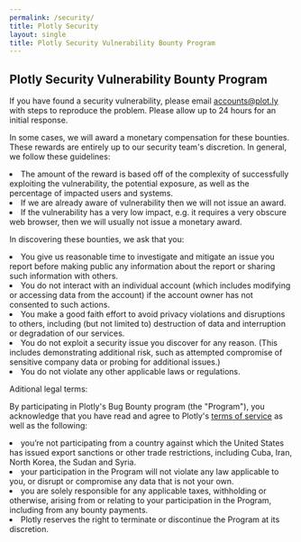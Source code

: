 ```yaml
---
permalink: /security/
title: Plotly Security
layout: single
title: Plotly Security Vulnerability Bounty Program
---
```


## Plotly Security Vulnerability Bounty Program

If you have found a security vulnerability, please email <accounts@plot.ly> with steps to reproduce the problem. Please allow up to 24 hours for an initial response. 

In some cases, we will award a monetary compensation for these bounties. These rewards are entirely up to our security team's discretion. In general, we follow these guidelines:

<li>The amount of the reward is based off of the complexity of successfully exploiting the vulnerability, the potential exposure, as well as the percentage of impacted users and systems.</li>
<li>If we are already aware of vulnerability then we will not issue an award.</li>
<li>If the vulnerability has a very low impact, e.g. it requires a very obscure web browser, then we will usually not issue a monetary award.</li>

In discovering these bounties, we ask that you:

<li>You give us reasonable time to investigate and mitigate an issue you report before making public any information about the report or sharing such information with others.</li>
<li>You do not interact with an individual account (which includes modifying or accessing data from the account) if the account owner has not consented to such actions.</li>
<li>You make a good faith effort to avoid privacy violations and disruptions to others, including (but not limited to) destruction of data and interruption or degradation of our services.</li>
<li>You do not exploit a security issue you discover for any reason. (This includes demonstrating additional risk, such as attempted compromise of sensitive company data or probing for additional issues.)</li>
<li>You do not violate any other applicable laws or regulations.</li>

Aditional legal terms:

By participating in Plotly's Bug Bounty program (the "Program"), you acknowledge that you have read and agree to Plotly's [terms of service](https://plot.ly/terms-of-service/) as well as the following:
<li>you’re not participating from a country against which the United States has issued export sanctions or other trade restrictions, including Cuba, Iran, North Korea, the Sudan and Syria.</li>
<li>your participation in the Program will not violate any law applicable to you, or disrupt or compromise any data that is not your own.</li>
<li>you are solely responsible for any applicable taxes, withholding or otherwise, arising from or relating to your participation in the Program, including from any bounty payments.</li>
<li>Plotly reserves the right to terminate or discontinue the Program at its discretion.</li>
